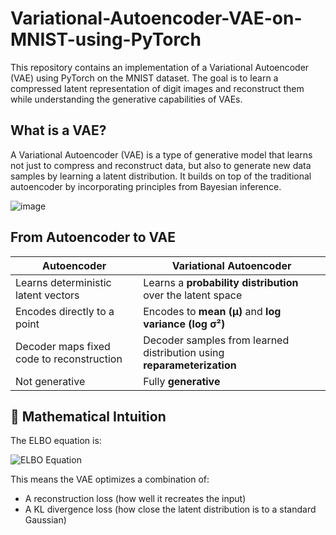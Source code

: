 # Variational-Autoencoder-VAE-on-MNIST-using-PyTorch

This repository contains an implementation of a Variational Autoencoder (VAE) using PyTorch on the MNIST dataset. The goal is to learn a compressed latent representation of digit images and reconstruct them while understanding the generative capabilities of VAEs.

## What is a VAE?
A Variational Autoencoder (VAE) is a type of generative model that learns not just to compress and reconstruct data, but also to generate new data samples by learning a latent distribution. It builds on top of the traditional autoencoder by incorporating principles from Bayesian inference.

![image](https://github.com/user-attachments/assets/903fbf45-a1ab-4a93-8854-aaf6993378d2)

## From Autoencoder to VAE

| Autoencoder                                   | Variational Autoencoder                                          |
|----------------------------------------------|------------------------------------------------------------------|
| Learns deterministic latent vectors          | Learns a **probability distribution** over the latent space      |
| Encodes directly to a point                  | Encodes to **mean (μ)** and **log variance (log σ²)**            |
| Decoder maps fixed code to reconstruction    | Decoder samples from learned distribution using **reparameterization** |
| Not generative                               | Fully **generative**                                             |

## 📐 Mathematical Intuition

The ELBO equation is:

![ELBO Equation](https://latex.codecogs.com/png.image?\dpi{120}&space;\log&space;p(x)&space;\geq&space;\mathbb{E}_{q(z|x)}[\log&space;p(x|z)]&space;-&space;\text{KL}(q(z|x)&space;\|&space;p(z)))

This means the VAE optimizes a combination of:
- A reconstruction loss (how well it recreates the input)
- A KL divergence loss (how close the latent distribution is to a standard Gaussian)



